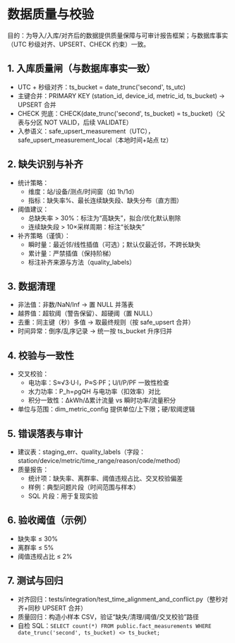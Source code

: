 # 数据质量与校验

目的：为导入/入库/对齐后的数据提供质量保障与可审计报告框架；与数据库事实（UTC 秒级对齐、UPSERT、CHECK 约束）一致。

## 1. 入库质量闸（与数据库事实一致）

- UTC + 秒级对齐：ts_bucket = date_trunc('second', ts_utc)
- 主键合并：PRIMARY KEY (station_id, device_id, metric_id, ts_bucket) → UPSERT 合并
- CHECK 兜底：CHECK(date_trunc('second', ts_bucket) = ts_bucket)（父表与分区 NOT VALID，后续 VALIDATE）
- 入参语义：safe_upsert_measurement（UTC），safe_upsert_measurement_local（本地时间+站点 tz）

## 2. 缺失识别与补齐

- 统计策略：
  - 维度：站/设备/测点/时间窗（如 1h/1d）
  - 指标：缺失率%、最长连续缺失段、缺失分布（直方图）
- 阈值建议：
  - 总缺失率 > 30%：标注为“高缺失”，拟合/优化默认剔除
  - 连续缺失段 > 10×采样周期：标注“长缺失”
- 补齐策略（谨慎）：
  - 瞬时量：最近邻/线性插值（可选）；默认仅最近邻，不跨长缺失
  - 累计量：严禁插值（保持阶梯）
  - 标注补齐来源与方法（quality_labels）

## 3. 数据清理

- 非法值：非数/NaN/Inf → 置 NULL 并落表
- 越界值：超软阈（警告保留）、超硬阈（置 NULL）
- 去重：同主键（秒）多值 → 取最终规则（按 safe_upsert 合并）
- 时间异常：倒序/乱序记录 → 统一按 ts_bucket 升序归并

## 4. 校验与一致性

- 交叉校验：
  - 电功率：S≈√3·U·I，P≈S·PF；U/I/P/PF 一致性检查
  - 水力功率：P_h=ρgQH 与电功率（扣效率）对比
  - 积分一致性：ΔkWh/Δ累计流量 vs 瞬时功率/流量积分
- 单位与范围：dim_metric_config 提供单位/上下限；硬/软阈逻辑

## 5. 错误落表与审计

- 建议表：staging_err、quality_labels（字段：station/device/metric/time_range/reason/code/method）
- 质量报告：
  - 统计项：缺失率、离群率、阈值违规占比、交叉校验偏差
  - 样例：典型问题片段（时间范围与样本）
  - SQL 片段：用于复现实验

## 6. 验收阈值（示例）

- 缺失率 ≤ 30%
- 离群率 ≤ 5%
- 阈值违规占比 ≤ 2%

## 7. 测试与回归

- 对齐回归：tests/integration/test_time_alignment_and_conflict.py（整秒对齐+同秒 UPSERT 合并）
- 质量回归：构造小样本 CSV，验证“缺失/清理/阈值/交叉校验”路径
- 自检 SQL：`SELECT count(*) FROM public.fact_measurements WHERE date_trunc('second', ts_bucket) <> ts_bucket;`
